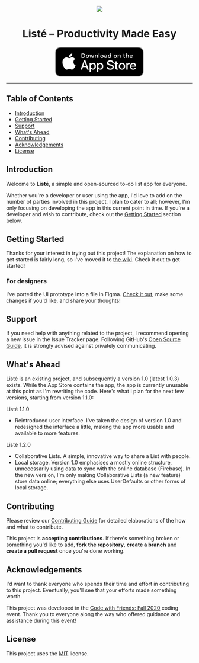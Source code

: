 <p align="center">
  <img src="./liste.svg">
</p>

<h1 align="center">Listé – Productivity Made Easy</h1>

<p align="center">
  <a href="https://apps.apple.com/us/app/list%C3%A9-productive-to-do/id1486116734"><img src="./download.svg"></a>
</p>

---

## Table of Contents
- [Introduction](#introduction)
- [Getting Started](#getting-started)
- [Support](#support)
- [What's Ahead](#whats-ahead)
- [Contributing](#contributing)
- [Acknowledgements](#acknowledgements)
- [License](#license)

## Introduction
Welcome to **Listé**, a simple and open-sourced to-do list app for everyone.

Whether you're a developer or user using the app, I'd love to add on the number of parties involved in this project. I plan to cater to all; however, I'm only focusing on developing the app in this current point in time. If you're a developer and wish to contribute, check out the [Getting Started](#getting-started) section below.

## Getting Started
Thanks for your interest in trying out this project! The explanation on how to get started is fairly long, so I've moved it to [the wiki](https://github.com/arashnrim/Liste/wiki/Building-List%C3%A9). Check it out to get started!

### For designers

I've ported the UI prototype into a file in Figma. [Check it out](https://www.figma.com/file/zTOJkVOZh2QUJb4FIlEdIu/List%C3%A9-%E2%80%94-UI-Prototype?node-id=0%3A1), make some changes if you'd like, and share your thoughts!

## Support
If you need help with anything related to the project, I recommend opening a new issue in the Issue Tracker page. Following GitHub's [Open Source Guide](https://www.opensource.guide), it is strongly advised against privately communicating.

## What's Ahead
Listé is an existing project, and subsequently a version 1.0 (latest 1.0.3) exists. While the App Store contains the app, the app is currently unusable at this point as I'm rewriting the code. Here's what I plan for the next few versions, starting from version 1.1.0:

Listé 1.1.0
- Reintroduced user interface. I've taken the design of version 1.0 and redesigned the interface a little, making the app more usable and available to more features.

Listé 1.2.0
- Collaborative Lists. A simple, innovative way to share a List with people.
- Local storage. Version 1.0 emphasises a mostly online structure, unnecessarily using data to sync with the online database (Firebase). In the new version, I'm only making Collaborative Lists (a new feature) store data online; everything else uses UserDefaults or other forms of local storage.

## Contributing
Please review our [Contributing Guide](CONTRIBUTING.md) for detailed elaborations of the how and what to contribute.

This project is **accepting contributions**. If there's something broken or something you'd like to add, **fork the repository**, **create a branch** and **create a pull request** once you're done working.

## Acknowledgements
I'd want to thank everyone who spends their time and effort in contributing to this project. Eventually, you'll see that your efforts made something worth.

This project was developed in the [Code with Friends: Fall 2020](https://codewithfriends.io/) coding event. Thank you to everyone along the way who offered guidance and assistance during this event!

## License
This project uses the [MIT](https://spdx.org/licenses/MIT.html) license.
